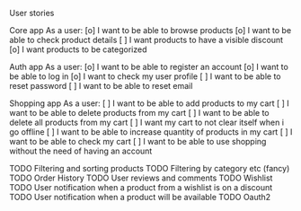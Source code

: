 User stories

Core app
As a user:
[o] I want to be able to browse products
[o] I want to be able to check product details
[ ] I want products to have a visible discount
[o] I want products to be categorized


Auth app
As a user:
[o] I want to be able to register an account
[o] I want to be able to log in
[o] I want to check my user profile
[ ] I want to be able to reset password
[ ] I want to be able to reset email


Shopping app
As a user:
[ ] I want to be able to add products to my cart
[ ] I want to be able to delete products from my cart
[ ] I want to be able to delete all products from my cart
[ ] I want my cart to not clear itself when i go offline
[ ] I want to be able to increase quantity of products in my cart
[ ] I want to be able to check my cart 
[ ] I want to be able to use shopping without the need of having an account


TODO Filtering and sorting products
TODO Filtering by category etc (fancy)
TODO Order History
TODO User reviews and comments
TODO Wishlist
TODO User notification when a product from a wishlist is on a discount
TODO User notification when a product will be available
TODO Oauth2

